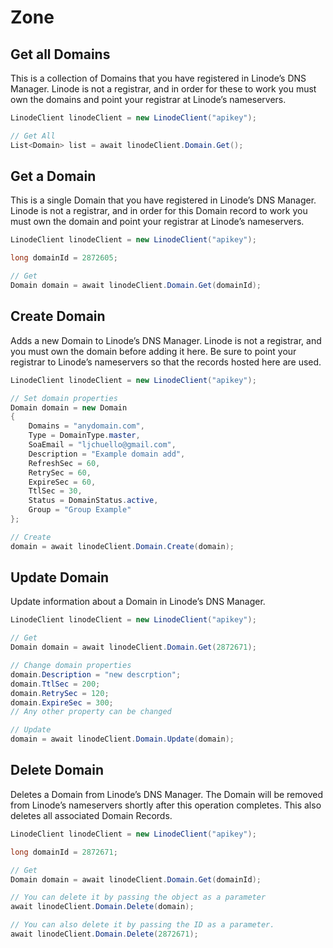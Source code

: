 # Zone

## Get all Domains

This is a collection of Domains that you have registered in Linode’s DNS Manager. Linode is not a registrar, and in order for these to work you must own the domains and point your registrar at Linode’s nameservers.

```csharp
LinodeClient linodeClient = new LinodeClient("apikey");

// Get All
List<Domain> list = await linodeClient.Domain.Get();
```

## Get a Domain

This is a single Domain that you have registered in Linode’s DNS Manager. Linode is not a registrar, and in order for this Domain record to work you must own the domain and point your registrar at Linode’s nameservers.

```csharp
LinodeClient linodeClient = new LinodeClient("apikey");

long domainId = 2872605;

// Get
Domain domain = await linodeClient.Domain.Get(domainId);
```

## Create Domain

Adds a new Domain to Linode’s DNS Manager. Linode is not a registrar, and you must own the domain before adding it here. Be sure to point your registrar to Linode’s nameservers so that the records hosted here are used.

```csharp
LinodeClient linodeClient = new LinodeClient("apikey");

// Set domain properties
Domain domain = new Domain
{
    Domains = "anydomain.com",
    Type = DomainType.master,
    SoaEmail = "ljchuello@gmail.com",
    Description = "Example domain add",
    RefreshSec = 60,
    RetrySec = 60,
    ExpireSec = 60,
    TtlSec = 30,
    Status = DomainStatus.active,
    Group = "Group Example"
};

// Create
domain = await linodeClient.Domain.Create(domain);
```

## Update Domain

Update information about a Domain in Linode’s DNS Manager.

```csharp
LinodeClient linodeClient = new LinodeClient("apikey");

// Get
Domain domain = await linodeClient.Domain.Get(2872671);

// Change domain properties
domain.Description = "new descrption";
domain.TtlSec = 200;
domain.RetrySec = 120;
domain.ExpireSec = 300;
// Any other property can be changed

// Update
domain = await linodeClient.Domain.Update(domain);
```

## Delete Domain

Deletes a Domain from Linode’s DNS Manager. The Domain will be removed from Linode’s nameservers shortly after this operation completes. This also deletes all associated Domain Records.

```csharp
LinodeClient linodeClient = new LinodeClient("apikey");

long domainId = 2872671;

// Get
Domain domain = await linodeClient.Domain.Get(domainId);

// You can delete it by passing the object as a parameter
await linodeClient.Domain.Delete(domain);

// You can also delete it by passing the ID as a parameter.
await linodeClient.Domain.Delete(2872671);
```
